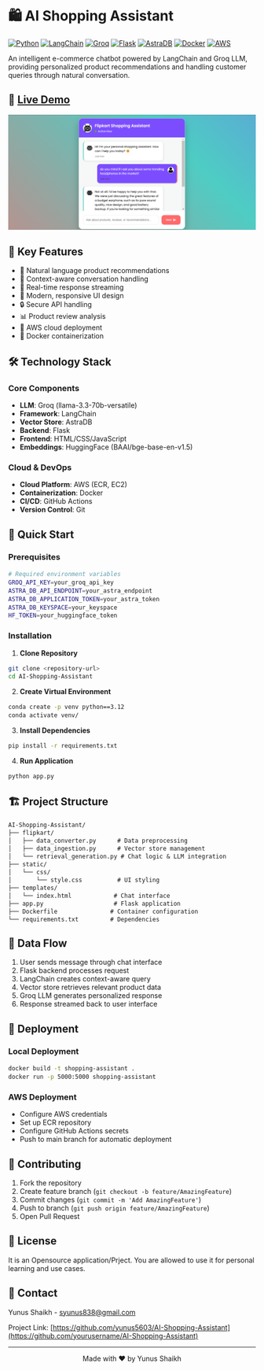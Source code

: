 # 🛍️ AI Shopping Assistant

[![Python](https://img.shields.io/badge/Python-3.8+-blue?logo=python&logoColor=white)](https://www.python.org/)
[![LangChain](https://img.shields.io/badge/LangChain-Framework-blue?logo=chainlink&logoColor=white)](https://langchain.io/)
[![Groq](https://img.shields.io/badge/Groq-LLM-orange?logo=transformer&logoColor=white)](https://www.groq.com/)
[![Flask](https://img.shields.io/badge/Flask-Backend-green?logo=flask&logoColor=white)](https://flask.palletsprojects.com/)
[![AstraDB](https://img.shields.io/badge/AstraDB-Vector%20Store-purple?logo=apache-cassandra&logoColor=white)](https://www.datastax.com/products/datastax-astra)
[![Docker](https://img.shields.io/badge/Docker-Containerized-blue?logo=docker&logoColor=white)](https://www.docker.com/)
[![AWS](https://img.shields.io/badge/AWS-Cloud%20Deployed-orange?logo=amazon-aws&logoColor=white)](https://aws.amazon.com/)

An intelligent e-commerce chatbot powered by LangChain and Groq LLM, providing personalized product recommendations and handling customer queries through natural conversation.

## 🌟 [Live Demo](https://yunus5603-chatsql-app-4qqccv.streamlit.app/)

![Demo Screenshot](images/ChatBot.png)

## 🎯 Key Features

- 🤖 Natural language product recommendations
- 💬 Context-aware conversation handling
- 🔄 Real-time response streaming
- 🎨 Modern, responsive UI design
- 🔒 Secure API handling
- 📊 Product review analysis
- 🚀 AWS cloud deployment
- 🐳 Docker containerization

## 🛠️ Technology Stack

### Core Components
- **LLM**: Groq (llama-3.3-70b-versatile)
- **Framework**: LangChain
- **Vector Store**: AstraDB
- **Backend**: Flask
- **Frontend**: HTML/CSS/JavaScript
- **Embeddings**: HuggingFace (BAAI/bge-base-en-v1.5)

### Cloud & DevOps
- **Cloud Platform**: AWS (ECR, EC2)
- **Containerization**: Docker
- **CI/CD**: GitHub Actions
- **Version Control**: Git

## 🚀 Quick Start

### Prerequisites
```bash
# Required environment variables
GROQ_API_KEY=your_groq_api_key
ASTRA_DB_API_ENDPOINT=your_astra_endpoint
ASTRA_DB_APPLICATION_TOKEN=your_astra_token
ASTRA_DB_KEYSPACE=your_keyspace
HF_TOKEN=your_huggingface_token
```

### Installation

1. **Clone Repository**
```bash
git clone <repository-url>
cd AI-Shopping-Assistant
```

2. **Create Virtual Environment**
```bash
conda create -p venv python==3.12
conda activate venv/
```

3. **Install Dependencies**
```bash
pip install -r requirements.txt
```

4. **Run Application**
```bash
python app.py
```

## 🏗️ Project Structure

```
AI-Shopping-Assistant/
├── flipkart/
│   ├── data_converter.py      # Data preprocessing
│   ├── data_ingestion.py      # Vector store management
│   └── retrieval_generation.py # Chat logic & LLM integration
├── static/
│   └── css/
│       └── style.css          # UI styling
├── templates/
│   └── index.html            # Chat interface
├── app.py                    # Flask application
├── Dockerfile               # Container configuration
└── requirements.txt         # Dependencies
```

## 🔄 Data Flow

1. User sends message through chat interface
2. Flask backend processes request
3. LangChain creates context-aware query
4. Vector store retrieves relevant product data
5. Groq LLM generates personalized response
6. Response streamed back to user interface

## 🚀 Deployment

### Local Deployment
```bash
docker build -t shopping-assistant .
docker run -p 5000:5000 shopping-assistant
```

### AWS Deployment
- Configure AWS credentials
- Set up ECR repository
- Configure GitHub Actions secrets
- Push to main branch for automatic deployment

## 🤝 Contributing

1. Fork the repository
2. Create feature branch (`git checkout -b feature/AmazingFeature`)
3. Commit changes (`git commit -m 'Add AmazingFeature'`)
4. Push to branch (`git push origin feature/AmazingFeature`)
5. Open Pull Request

## 📝 License

It is an Opensource application/Prject. You are allowed to use it for personal learning and use cases.

## 👥 Contact

Yunus Shaikh - [syunus838@gmail.com](mailto:syunus838@gmail.com)

Project Link: [https://github.com/yunus5603/AI-Shopping-Assistant](https://github.com/yourusername/AI-Shopping-Assistant)

---

<p align="center">Made with ❤️ by Yunus Shaikh</p>

